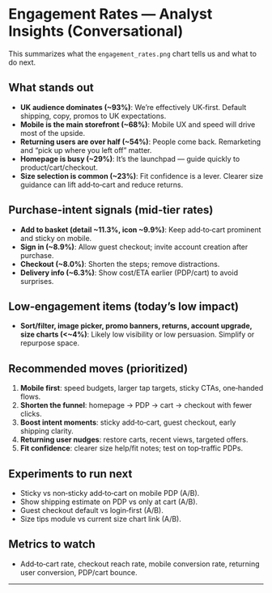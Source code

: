 # Engagement Rates — Analyst Insights (Conversational)

This summarizes what the `engagement_rates.png` chart tells us and what to do next.

## What stands out
- **UK audience dominates (~93%)**: We’re effectively UK‑first. Default shipping, copy, promos to UK expectations.
- **Mobile is the main storefront (~68%)**: Mobile UX and speed will drive most of the upside.
- **Returning users are over half (~54%)**: People come back. Remarketing and “pick up where you left off” matter.
- **Homepage is busy (~29%)**: It’s the launchpad — guide quickly to product/cart/checkout.
- **Size selection is common (~23%)**: Fit confidence is a lever. Clearer size guidance can lift add‑to‑cart and reduce returns.

## Purchase‑intent signals (mid‑tier rates)
- **Add to basket (detail ~11.3%, icon ~9.9%)**: Keep add‑to‑cart prominent and sticky on mobile.
- **Sign in (~8.9%)**: Allow guest checkout; invite account creation after purchase.
- **Checkout (~8.0%)**: Shorten the steps; remove distractions.
- **Delivery info (~6.3%)**: Show cost/ETA earlier (PDP/cart) to avoid surprises.

## Low‑engagement items (today’s low impact)
- **Sort/filter, image picker, promo banners, returns, account upgrade, size charts (<~4%)**: Likely low visibility or low persuasion. Simplify or repurpose space.

## Recommended moves (prioritized)
1. **Mobile first**: speed budgets, larger tap targets, sticky CTAs, one‑handed flows.
2. **Shorten the funnel**: homepage → PDP → cart → checkout with fewer clicks.
3. **Boost intent moments**: sticky add‑to‑cart, guest checkout, early shipping clarity.
4. **Returning user nudges**: restore carts, recent views, targeted offers.
5. **Fit confidence**: clearer size help/fit notes; test on top‑traffic PDPs.

## Experiments to run next
- Sticky vs non‑sticky add‑to‑cart on mobile PDP (A/B).
- Show shipping estimate on PDP vs only at cart (A/B).
- Guest checkout default vs login‑first (A/B).
- Size tips module vs current size chart link (A/B).

## Metrics to watch
- Add‑to‑cart rate, checkout reach rate, mobile conversion rate, returning user conversion, PDP/cart bounce.

---

